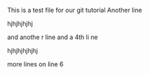 This is a test file for our git tutorial
Another line


hjhjhjhjhj

and anothe
r line 
and a 4th li
ne



hjhjhjhjhjhj


more lines on line 6
